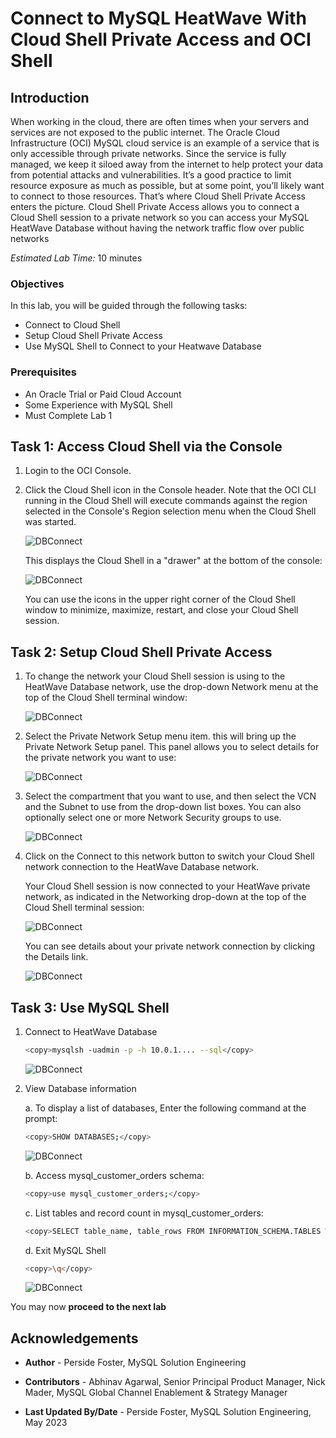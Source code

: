 # Connect to MySQL HeatWave With Cloud Shell Private Access and OCI Shell

## Introduction

When working in the cloud, there are often times when your servers and services are not exposed to the public internet. The Oracle Cloud Infrastructure (OCI) MySQL cloud service is an example of a service that is only accessible through private networks. Since the service is fully managed, we keep it siloed away from the internet to help protect your data from potential attacks and vulnerabilities. It’s a good practice to limit resource exposure as much as possible, but at some point, you’ll likely want to connect to those resources. That’s where Cloud Shell Private Access enters the picture. Cloud Shell Private Access allows you to connect a Cloud Shell session to a private network so you can access  your MySQL HeatWave Database without having the network traffic flow over public networks

_Estimated Lab Time:_ 10 minutes

### Objectives

In this lab, you will be guided through the following tasks:

- Connect to Cloud Shell
- Setup Cloud Shell Private Access
- Use MySQL Shell to Connect to your Heatwave Database

### Prerequisites

- An Oracle Trial or Paid Cloud Account
- Some Experience with MySQL Shell
- Must Complete Lab 1

## Task 1: Access Cloud Shell via the Console 

1. Login to the OCI Console.
2. Click the Cloud Shell icon in the Console header. Note that the OCI CLI running in the Cloud Shell will execute commands against the region selected in the Console's Region selection menu when the Cloud Shell was started.

    ![DBConnect](./images/cloudshell-console-button.png "cloudshell console button")

    This displays the Cloud Shell in a "drawer" at the bottom of the console:

    ![DBConnect](./images/cloudshell-console-drawer.png "cloudshell console drawer")

    You can use the icons in the upper right corner of the Cloud Shell window to minimize, maximize, restart, and close your Cloud Shell session.

## Task 2: Setup Cloud Shell Private Access

1. To change the network your Cloud Shell session is using to the HeatWave Database network, use the drop-down Network menu at the top of the Cloud Shell terminal window:

    ![DBConnect](./images/cloud_shell_private_access_dropdown_terminal.png "cloud shell private access dropdown terminal")

2. Select the Private Network Setup menu item. this will bring up the Private Network Setup panel. This panel allows you to select details for the private network you want to use:

    ![DBConnect](./images/cloud_shell_private_access_dropdown_vcn.png "cloud shell private access vcn")

3. Select the compartment that you want to use, and then select the VCN and the Subnet to use from the drop-down list boxes. You can also optionally select one or more Network Security groups to use.

    ![DBConnect](./images/cloud_shell_private_network_setup.png "cloud shell private network setup")

4. Click on the Connect to this network button to switch your Cloud Shell network connection to the HeatWave Database network.

    Your Cloud Shell session is now connected to your HeatWave private network, as indicated in the Networking drop-down at the top of the Cloud Shell terminal session:

    ![DBConnect](./images/cloud_shell_private_network_connected.png "cloud shell private network setup")

    You can see details about your private network connection by clicking the Details link.

    ![DBConnect](./images/cloud_shell_private_network_details.png "cloud shell private network details")

## Task 3: Use MySQL Shell

1. Connect to HeatWave Database

    ```bash
    <copy>mysqlsh -uadmin -p -h 10.0.1.... --sql</copy>
    ```

    ![DBConnect](./images/mysql-shell-login.png "mysql shell login ")

2. View  Database information

   a. To display a list of databases, Enter the following command at the prompt:

      ```bash
      <copy>SHOW DATABASES;</copy>
      ```

    ![DBConnect](./images/mysql-show-databases.png "mysql show databases ")

   b. Access mysql\_customer\_orders schema:

      ```bash
      <copy>use mysql_customer_orders;</copy>
      ```

   c. List tables and record count in mysql\_customer\_orders:

      ```bash
      <copy>SELECT table_name, table_rows FROM INFORMATION_SCHEMA.TABLES WHERE TABLE_SCHEMA = 'mysql_customer_orders';</copy>
      ```

    d. Exit MySQL Shell

      ```bash
      <copy>\q</copy>
      ```

    ![DBConnect](./images/mysql-list-tables.png "mysql list tables")

You may now **proceed to the next lab**

## Acknowledgements

- **Author** - Perside Foster, MySQL Solution Engineering

- **Contributors** - Abhinav Agarwal, Senior Principal Product Manager, Nick Mader, MySQL Global Channel Enablement & Strategy Manager
- **Last Updated By/Date** - Perside Foster, MySQL Solution Engineering, May 2023